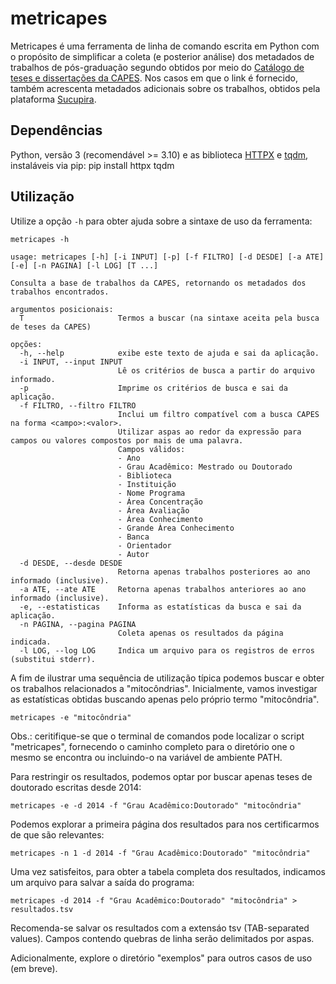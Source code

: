 # metricapes
Metricapes é uma ferramenta de linha de comando escrita em Python com o propósito de simplificar a coleta (e posterior análise) dos metadados de trabalhos de pós-graduação segundo obtidos por meio do [Catálogo de teses e dissertações da CAPES](https://catalogodeteses.capes.gov.br/catalogo-teses). Nos casos em que o link é fornecido, também acrescenta metadados adicionais sobre os trabalhos, obtidos pela plataforma [Sucupira](https://sucupira.capes.gov.br/).

## Dependências
Python, versão 3 (recomendável >= 3.10) e as biblioteca [HTTPX](https://www.python-httpx.org/) e [tqdm](https://tqdm.github.io/), instaláveis via pip:
    pip install httpx tqdm

## Utilização
Utilize a opção `-h` para obter ajuda sobre a sintaxe de uso da ferramenta:

    metricapes -h

    usage: metricapes [-h] [-i INPUT] [-p] [-f FILTRO] [-d DESDE] [-a ATE] [-e] [-n PAGINA] [-l LOG] [T ...]

    Consulta a base de trabalhos da CAPES, retornando os metadados dos trabalhos encontrados.

    argumentos posicionais:
      T                     Termos a buscar (na sintaxe aceita pela busca de teses da CAPES)

    opções:
      -h, --help            exibe este texto de ajuda e sai da aplicação.
      -i INPUT, --input INPUT
                            Lê os critérios de busca a partir do arquivo informado.
      -p                    Imprime os critérios de busca e sai da aplicação.
      -f FILTRO, --filtro FILTRO
                            Inclui um filtro compatível com a busca CAPES na forma <campo>:<valor>.
                            Utilizar aspas ao redor da expressão para campos ou valores compostos por mais de uma palavra.
                            Campos válidos:
                            - Ano
                            - Grau Acadêmico: Mestrado ou Doutorado
                            - Biblioteca
                            - Instituição
                            - Nome Programa
                            - Área Concentração
                            - Área Avaliação
                            - Área Conhecimento
                            - Grande Àrea Conhecimento
                            - Banca
                            - Orientador
                            - Autor
      -d DESDE, --desde DESDE
                            Retorna apenas trabalhos posteriores ao ano informado (inclusive).
      -a ATE, --ate ATE     Retorna apenas trabalhos anteriores ao ano informado (inclusive).
      -e, --estatisticas    Informa as estatísticas da busca e sai da aplicação.
      -n PAGINA, --pagina PAGINA
                            Coleta apenas os resultados da página indicada.
      -l LOG, --log LOG     Indica um arquivo para os registros de erros (substitui stderr).

A fim de ilustrar uma sequência de utilização típica podemos buscar e obter os trabalhos relacionados a "mitocôndrias". Inicialmente, vamos investigar as estatísticas obtidas buscando apenas pelo próprio termo "mitocôndria".

    metricapes -e "mitocôndria"

Obs.: ceritifique-se que o terminal de comandos pode localizar o script "metricapes", fornecendo o caminho completo para o diretório one o mesmo se encontra ou incluindo-o na variável de ambiente PATH.

Para restringir os resultados, podemos optar por buscar apenas teses de doutorado escritas desde 2014:

    metricapes -e -d 2014 -f "Grau Acadêmico:Doutorado" "mitocôndria"

Podemos explorar a primeira página dos resultados para nos certificarmos de que são relevantes:

    metricapes -n 1 -d 2014 -f "Grau Acadêmico:Doutorado" "mitocôndria"
    
Uma vez satisfeitos, para obter a tabela completa dos resultados, indicamos um arquivo para salvar a saída do programa:

    metricapes -d 2014 -f "Grau Acadêmico:Doutorado" "mitocôndria" > resultados.tsv

Recomenda-se salvar os resultados com a extensáo tsv (TAB-separated values). Campos contendo quebras de linha serão delimitados por aspas.

Adicionalmente, explore o diretório "exemplos" para outros casos de uso (em breve).

